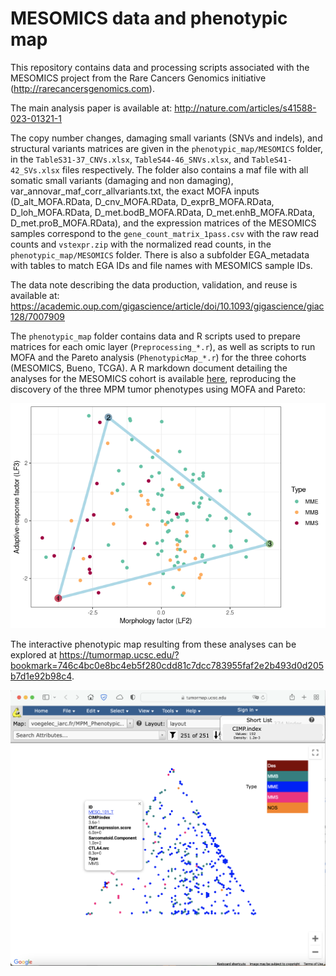 # MESOMICS data and phenotypic map

This repository contains data and processing scripts associated with the MESOMICS project from the Rare Cancers Genomics initiative (http://rarecancersgenomics.com).

The main analysis paper is available at: http://nature.com/articles/s41588-023-01321-1

The copy number changes, damaging small variants (SNVs and indels), and structural variants matrices are given in the `phenotypic_map/MESOMICS` folder, in the `TableS31-37_CNVs.xlsx`, `TableS44-46_SNVs.xlsx`, and `TableS41-42_SVs.xlsx` files respectively. The folder also contains a maf file with all somatic small variants (damaging and non damaging), var_annovar_maf_corr_allvariants.txt, the exact MOFA inputs (D_alt_MOFA.RData, D_cnv_MOFA.RData, D_exprB_MOFA.RData, D_loh_MOFA.RData, D_met.bodB_MOFA.RData, D_met.enhB_MOFA.RData, D_met.proB_MOFA.RData), and the expression matrices of the MESOMICS samples correspond to the `gene_count_matrix_1pass.csv` with the raw read counts and `vstexpr.zip` with the normalized read counts, in the `phenotypic_map/MESOMICS` folder. There is also a subfolder EGA_metadata with tables to match EGA IDs and file names with MESOMICS sample IDs.

The data note describing the data production, validation, and reuse is available at: https://academic.oup.com/gigascience/article/doi/10.1093/gigascience/giac128/7007909

The `phenotypic_map` folder contains data and R scripts used to prepare matrices for each omic layer (`Preprocessing_*.r`), as well as scripts to run MOFA and the Pareto analysis (`PhenotypicMap_*.r`) for the three cohorts (MESOMICS, Bueno, TCGA). A R markdown document detailing the analyses for the MESOMICS cohort is available [here](phenotypic_map/MESOMICS/PhenotypicMap_MESOMICS.md), reproducing the discovery of the three MPM tumor phenotypes using MOFA and Pareto:

![MOFA-Pareto](/phenotypic_map/MESOMICS/PhenotypicMap_MESOMICS_files/figure-html/LFarcplot-1.png)

The interactive phenotypic map resulting from these analyses can be explored at https://tumormap.ucsc.edu/?bookmark=746c4bc0e8bc4eb5f280cdd81c7dcc783955faf2e2b493d0d205b7d1e92b98c4.

![tumormap](/tumormap-screen.png)

